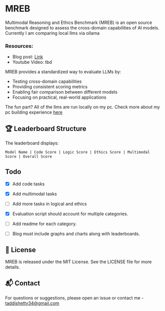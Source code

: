 # MREB
Multimodal Reasoning and Ethics Benchmark (MREB) is an open source benchmark designed to assess the cross-domain capabilities of AI models. Currently I am comparing local llms via ollama

### Resources:
- Blog post: [Link](https://saiyashwanth.tech/mreb)
- Youtube Video: tbd 



MREB provides a standardized way to evaluate LLMs by:
- Testing cross-domain capabilities
- Providing consistent scoring metrics
- Enabling fair comparison between different models
- Focusing on practical, real-world applications

The fun part? All of the llms are run locally on my pc. Check more about my pc building experience [here](https://saiyashwanth.tech/pcbuild)

## 🏆 Leaderboard Structure

The leaderboard displays:
```
Model Name | Code Score | Logic Score | Ethics Score | Multimodal Score | Overall Score
```


## Todo
- [x] Add code tasks
- [x] Add multimodal tasks
- [ ] Add more tasks in logical and ethics
- [x] Evaluation script should account for multiple categories.
- [ ] Add readme for each category.
- [ ] Blog must include graphs and charts along with leaderboards.


## 📝 License

MREB is released under the MIT License. See the LICENSE file for more details.

## 📬 Contact

For questions or suggestions, please open an issue or contact me - taddishetty34@gmail.com